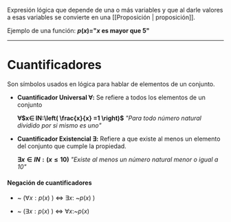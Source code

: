 Expresión lógica que depende de una o más variables y que al darle valores a esas variables se convierte en una [[Proposición | proposición]].

Ejemplo de una función:  **$p(x)=$"$x$ es mayor que $5$"**

---
# Cuantificadores

Son símbolos usados en lógica para hablar de elementos de un conjunto.

- **Cuantificador Universal ∀:** Se refiere a todos los elementos de un conjunto

	**∀$x∈ IN:\left( \frac{x}{x} =1 \right)$**
	*"Para todo número natural dividido por si mismo es uno"*

- **Cuantificador Existencial ∃:** Refiere a que existe al menos un elemento del conjunto que cumple la propiedad.

	**∃$x ∈ IN: (x\leq 10)$**
	*"Existe al menos un número natural menor o igual a 10"*

#### Negación de cuantificadores

- ~ (∀$x:  p(x)$ ) ⇔ ∃$x:$ ~$p(x)$ )

- ~ (∃$x:  p(x)$ ) ⇔ ∀$x:$~$p(x)$